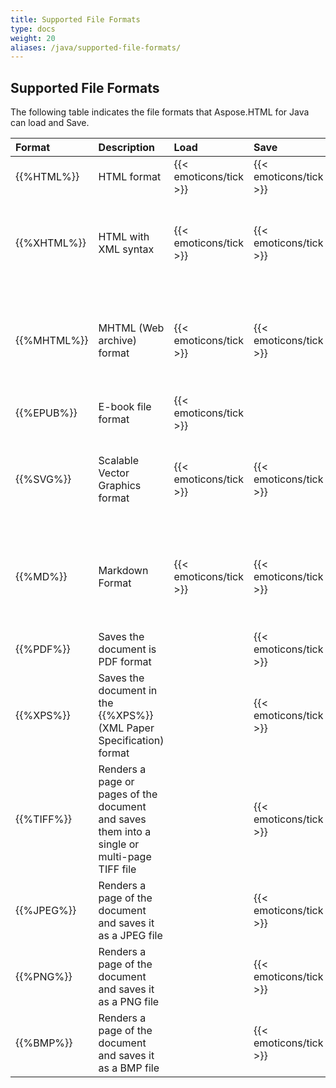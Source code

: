 ```yaml
---
title: Supported File Formats
type: docs
weight: 20
aliases: /java/supported-file-formats/
---
```


## **Supported File Formats** ## 
The following table indicates the file formats that Aspose.HTML for Java can load and Save.

|**Format**|**Description**|**Load**|**Save**|**Remarks**|
| :- | :- | :- | :- | :- |
|{{%HTML%}}|HTML format|{{< emoticons/tick >}}|{{< emoticons/tick >}}| |
|{{%XHTML%}}|HTML with XML syntax|{{< emoticons/tick >}}|{{< emoticons/tick >}}|Save option is only available when the input file is **XHTML**|
|{{%MHTML%}}|MHTML (Web archive) format|{{< emoticons/tick >}}|{{< emoticons/tick >}}|Save option is only available when saving **MHTML** document|
|{{%EPUB%}}|E-book file format|{{< emoticons/tick >}}| | |
|{{%SVG%}}|Scalable Vector Graphics format|{{< emoticons/tick >}}|{{< emoticons/tick >}}|Save option is only available when the input file is **SVG**|
|{{%MD%}}|Markdown Format|{{< emoticons/tick >}}|{{< emoticons/tick >}}|Save option is only available when saving **HTML** document|
|{{%PDF%}}|Saves the document is PDF format| |{{< emoticons/tick >}}| |
|{{%XPS%}}|Saves the document in the {{%XPS%}} (XML Paper Specification) format| |{{< emoticons/tick >}}| |
|{{%TIFF%}}|Renders a page or pages of the document and saves them into a single or multi-page TIFF file| |{{< emoticons/tick >}}| |
|{{%JPEG%}}|Renders a page of the document and saves it as a JPEG file| |{{< emoticons/tick >}}| |
|{{%PNG%}}|Renders a page of the document and saves it as a PNG file| |{{< emoticons/tick >}}| |
|{{%BMP%}}|Renders a page of the document and saves it as a BMP file| |{{< emoticons/tick >}}| |

